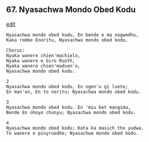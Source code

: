 
## 67.  Nyasachwa Mondo Obed Kodu
[edit](https://docs.google.com/document/d/1kWHYdXf4rG5Pc18xS0TNyVkyiwmRCcFN/edit?mode=html)



    Nyasachwa mondo obed kodu, En bende e ma nogwedhu,
    Kaka rombe Enoritu, Nyasachwa mondo obed kodu.

    Chorus:
    Nyaka wanere chien'machielo,
    Nyaka wanere e biro Ruoth,
    Nyaka wanere chien'maduon'o,
    Nyasachwa mondo obed kodu.

    2
    Nyasachwa mondo obed kodu, En ogen'u gi luete;
    En man'on, En to noritu; Nyasachwa mondo obed kodu.

    3
    Nyasachwa mondo obed kodu. En 'miu bet mangima,
    Bende En ohoyo chunyu; Nyasachwa mondo obed kodu.

    4
    Nyasachwa mondo obed kodu; Kata ka masich tho yudwa.
    To wanere e pinyruodhe; Nyasachwa mondo obed kodu.

